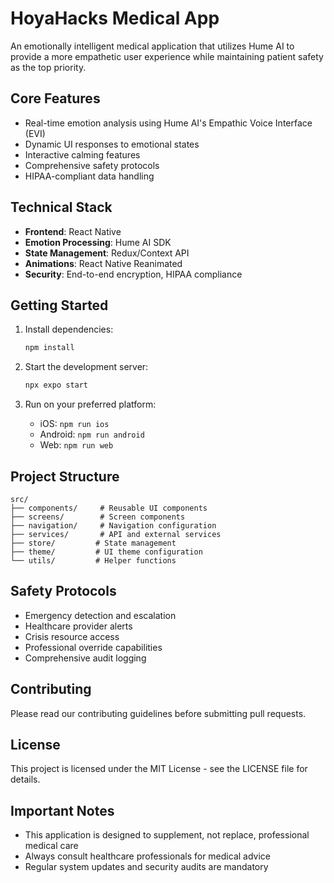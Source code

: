 # HoyaHacks Medical App

An emotionally intelligent medical application that utilizes Hume AI to provide a more empathetic user experience while maintaining patient safety as the top priority.

## Core Features

- Real-time emotion analysis using Hume AI's Empathic Voice Interface (EVI)
- Dynamic UI responses to emotional states
- Interactive calming features
- Comprehensive safety protocols
- HIPAA-compliant data handling

## Technical Stack

- **Frontend**: React Native
- **Emotion Processing**: Hume AI SDK
- **State Management**: Redux/Context API
- **Animations**: React Native Reanimated
- **Security**: End-to-end encryption, HIPAA compliance

## Getting Started

1. Install dependencies:
   ```bash
   npm install
   ```

2. Start the development server:
   ```bash
   npx expo start
   ```

3. Run on your preferred platform:
   - iOS: `npm run ios`
   - Android: `npm run android`
   - Web: `npm run web`

## Project Structure

```
src/
├── components/     # Reusable UI components
├── screens/        # Screen components
├── navigation/     # Navigation configuration
├── services/       # API and external services
├── store/         # State management
├── theme/         # UI theme configuration
└── utils/         # Helper functions
```

## Safety Protocols

- Emergency detection and escalation
- Healthcare provider alerts
- Crisis resource access
- Professional override capabilities
- Comprehensive audit logging

## Contributing

Please read our contributing guidelines before submitting pull requests.

## License

This project is licensed under the MIT License - see the LICENSE file for details.

## Important Notes

- This application is designed to supplement, not replace, professional medical care
- Always consult healthcare professionals for medical advice
- Regular system updates and security audits are mandatory
